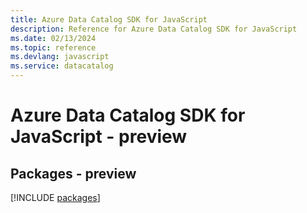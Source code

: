 ```yaml
---
title: Azure Data Catalog SDK for JavaScript
description: Reference for Azure Data Catalog SDK for JavaScript
ms.date: 02/13/2024
ms.topic: reference
ms.devlang: javascript
ms.service: datacatalog
---
```

# Azure Data Catalog SDK for JavaScript - preview
## Packages - preview
[!INCLUDE [packages](data-catalog-index.md)]